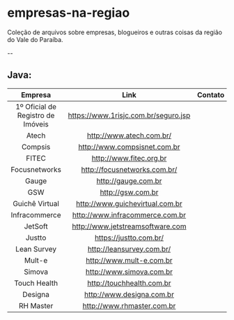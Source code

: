 # empresas-na-regiao
Coleção de arquivos sobre empresas, blogueiros e outras coisas da região do Vale do Paraíba.

--

## Java:

|     Empresa    |               Link               | Contato |
|:--------------:|:--------------------------------:|:-------:|
| 1º Oficial de Registro de Imóveis |     https://www.1risjc.com.br/seguro.jsp | |
| Atech          |         http://www.atech.com.br/ |         |
| Compsis        |     http://www.compsisnet.com.br |         |
| FITEC          |          http://www.fitec.org.br |         |
| Focusnetworks  |     http://focusnetworks.com.br/ |         |
| Gauge          |              http://gauge.com.br |         |
| GSW            |                http://gsw.com.br |         |
| Guichê Virtual |  http://www.guichevirtual.com.br |         |
| Infracommerce  |  http://www.infracommerce.com.br |         |
| JetSoft        | http://www.jetstreamsoftware.com |         |
| Justto         |     https://justto.com.br/       |         |
| Lean Survey    |        http://leansurvey.com.br/ |         |
| Mult-e         |         http://www.mult-e.com.br |         |
| Simova         |         http://www.simova.com.br |         |
| Touch Health   |        http://touchhealth.com.br |         |
| Designa        |        http://www.designa.com.br |         |
| RH Master      |       http://www.rhmaster.com.br |         ||
